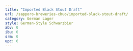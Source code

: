 ```yaml
---
title: "Imported Black Stout Draft"
url: /sapporo-breweries-chuo/imported-black-stout-draft/
category: German Lager
style: German-Style Schwarzbier
abv: 0
ibu: 0
srm: 0
upc: 0
---
```



